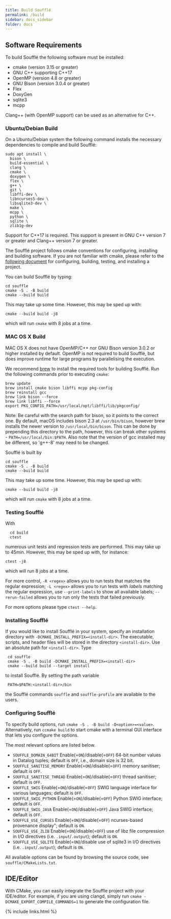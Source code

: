 ```yaml
---
title: Build Soufflé
permalink: /build
sidebar: docs_sidebar
folder: docs
---
```


## Software Requirements

To build Soufflé the following software must be installed:

* cmake (version 3.15 or greater)
* GNU C++ supporting C++17
* OpenMP (version 4.8 or greater)
* GNU Bison (version 3.0.4 or greater)
* Flex
* DoxyGen
* sqlite3
* mcpp

Clang++ (with OpenMP support) can be used as an alternative for C++.

### Ubuntu/Debian Build

On a Ubuntu/Debian system the following command installs the necessary dependencies to compile and build Soufflé:

```
sudo apt install \
  bison \
  build-essential \
  clang \
  cmake \
  doxygen \
  flex \
  g++ \
  git \
  libffi-dev \
  libncurses5-dev \
  libsqlite3-dev \
  make \
  mcpp \
  python \
  sqlite \
  zlib1g-dev
```

Support for C++17 is required. This support is present in GNU C++ version 7 or greater and Clang++ version 7 or greater.

The Soufflé project follows cmake conventions for configuring, installing and building software. If you are not familiar with cmake, please refer to the [following document](https://cliutils.gitlab.io/modern-cmake/chapters/intro/running.html) for configuring, building, testing, and installing a project.

You can build Soufflé by typing:

```
cd souffle
cmake -S . -B build
cmake --build build
```

This may take up some time. However, this may be sped up with:

```
cmake --build build -j8
```

which will run `cmake` with 8 jobs at a time.

### MAC OS X Build

MAC OS X does not have OpenMP/C++ nor GNU Bison version 3.0.2 or higher installed by default. OpenMP is not required to build Soufflé, but does improve runtime for large programs by parallelising the execution. 

We recommend [brew](http://brew.sh) to install the required tools for building Soufflé. Run the following commands prior to executing `cmake`:

```
brew update
brew install cmake bison libffi mcpp pkg-config
brew reinstall gcc
brew link bison --force
brew link libffi --force
export PKG_CONFIG_PATH=/usr/local/opt/libffi/lib/pkgconfig/
```

Note: Be careful with the search path for bison, so it points to the correct one. By default, macOS includes bison 2.3 at `/usr/bin/bison`, however brew installs the newer version to `/usr/local/bin/bison`. This can be done by prepending this directory to the path, however, this can break other systems - `PATH=/usr/local/bin:$PATH`. Also note that the version of gcc installed may be different, so 'g++-8' may need to be changed.

Soufflé is built by 

```
cd souffle
cmake -S . -B build
cmake --build build
```

This may take up some time. However, this may be sped up with:

```
cmake --build build -j8
```

which will run `cmake` with 8 jobs at a time.

### Testing Soufflé

With 
```
  cd build
  ctest
```
numerous unit tests and regression tests are performed. This may take up to 45min.
However, this may be sped up with, for instance:
```
ctest -j8
```
which will run 8 jobs at a time.

For more control, `-R <regex>` allows you to run tests that matches the regular expression;
`-L <regex>` allows you to run tests with _labels_ matching the regular expression, use `--print-labels` to show all available labels;
`--rerun-failed` allows you to run only the tests that failed previously.

For more options please type `ctest --help`.

### Installing Soufflé

If you would like to install Soufflé in your system, specify an installation directory with `-DCMAKE_INSTALL_PREFIX=<install-dir>`. The executable, scripts, and header files will be stored in the directory ```<install-dir>```. Use an absolute path for ```<install-dir>```. Type 
```
 cd souffle
 cmake -S . -B build -DCMAKE_INSTALL_PREFIX=<install-dir>
 cmake --build build --target install
```
to install Soufflé. By setting the path variable 
```
 PATH=$PATH:<install-dir>/bin
``` 
the Soufflé commands ```souffle``` and ```souffle-profile``` are available to the users.


### Configuring Soufflé

To specify build options, run `cmake -S . -B build -D<option>=<value>`. Alternatively, run `ccmake build` to start cmake with a terminal GUI interface that lets you configure the options.

The most relevant options are listed below.

 - `SOUFFLE_DOMAIN_64BIT` Enable(=`ON`)/disable(=`OFF`) 64-bit number values in Datalog tuples; default is `OFF`, i.e., domain size is 32 bit.
 - `SOUFFLE_SANITISE_MEMORY` Enable(=`ON`)/disable(=`OFF`) memory sanitiser; default is `OFF`.
 - `SOUFFLE_SANITISE_THREAD` Enable(=`ON`)/disable(=`OFF`) thread sanitiser; default is `OFF`.
 - `SOUFFLE_SWIG` Enable(=`ON`)/disable(=`OFF`) SWIG language interface for various languages; default is `OFF`.
 - `SOUFFLE_SWIG_PYTHON` Enable(=`ON`)/disable(=`OFF`) Python SWIG interface; default is `OFF`.
 - `SOUFFLE_SWIG_JAVA` Enable(=`ON`)/disable(=`OFF`) Java SWIG interface; default is `OFF`.
 - `SOUFFLE_USE_CURSES`  Enable(=`ON`)/disable(=`OFF`) ncurses-based provenance display"; default is `ON`.
 - `SOUFFLE_USE_ZLIB` Enable(=`ON`)/disable(=`OFF`) use of libz file compression in I/O directives (i.e. `.input`/`.output`); default is `ON`.
 - `SOUFFLE_USE_SQLITE` Enable(=`ON`)/disable use of sqlite3 in I/O directives (i.e. `.input`/`.output`);  default is `ON`. 

All available options can be found by browsing the source code, see `souffle/CMakeLists.txt`.

## IDE/Editor

With CMake, you can easily integrate the Souffle project with your IDE/editor.
For example, if you are using clangd, simply run `cmake -DCMAKE_EXPORT_COMPILE_COMMANDS=1` to generate the configuration file.

{% include links.html %}
